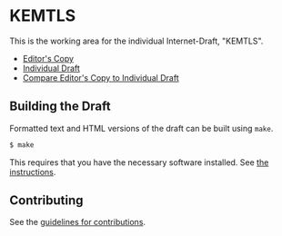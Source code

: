 # KEMTLS

This is the working area for the individual Internet-Draft, "KEMTLS".

* [Editor's Copy](https://claucece.github.io/draft-celi-wiggers-tls-kemtls.md/#go.draft-wiggers-tls-kemtls.html)
* [Individual Draft](https://datatracker.ietf.org/doc/html/draft-wiggers-tls-kemtls)
* [Compare Editor's Copy to Individual Draft](https://claucece.github.io/draft-celi-wiggers-tls-kemtls.md/#go.draft-wiggers-tls-kemtls.diff)

## Building the Draft

Formatted text and HTML versions of the draft can be built using `make`.

```sh
$ make
```

This requires that you have the necessary software installed.  See
[the instructions](https://github.com/martinthomson/i-d-template/blob/main/doc/SETUP.md).


## Contributing

See the
[guidelines for contributions](https://github.com/claucece/draft-celi-wiggers-tls-kemtls.md/blob/master/CONTRIBUTING.md).
